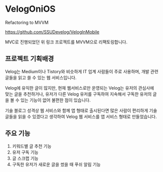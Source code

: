 # VelogOniOS
Refactoring to MVVM

https://github.com/SSUDevelog/VelogInMobile

MVC로 진행되었던 위 링크 프로젝트를 MVVM으로 리팩토링합니다.

## 프로젝트 기획배경

Velog는 Medium이나 Tistory와 비슷하게 IT 업계 사람들이 주로 사용하며, 개발 관련 글들을 읽고 쓸 수 있는 웹 서비스입니다.

Velog에 유익한 글이 많지만, 현재 웹서비스로만 운영되는 Velog는 유저의 관심사에 맞는 글을 추천하거나, 유저가 다른 Velog 유저를 구독하여 지속해서 구독한 유저의 글을 볼 수 있는 기능이 없어 불편한 점이 있습니다.

기술 블로그 성격상 웹 서비스와 함께 앱 형태로 출시된다면 많은 사람이 편리하게 기술 글들을 읽을 수 있겠다고 생각하여 Velog 웹 서비스를 앱 서비스 형태로 만들었습니다.

## 주요 기능

1. 키워드별 글 추천 기능
2. 유저 구독 기능
3. 글 스크랩 기능
4. 구독한 유저가 새로운 글을 썼을 때 푸쉬 알림 기능
